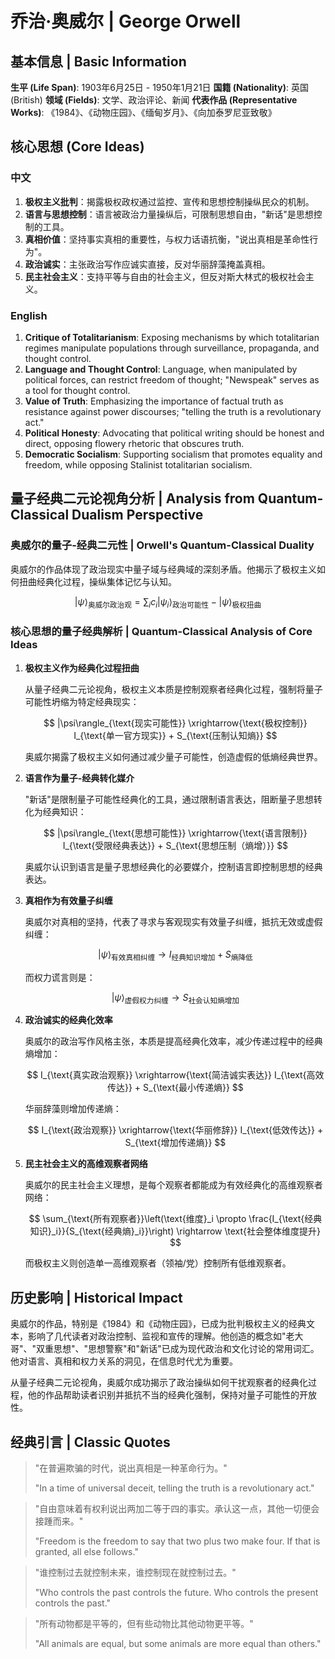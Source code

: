 # 乔治·奥威尔 | George Orwell

## 基本信息 | Basic Information

**生平 (Life Span)**: 1903年6月25日 - 1950年1月21日
**国籍 (Nationality)**: 英国 (British)
**领域 (Fields)**: 文学、政治评论、新闻
**代表作品 (Representative Works)**: 《1984》、《动物庄园》、《缅甸岁月》、《向加泰罗尼亚致敬》

## 核心思想 (Core Ideas)

### 中文
1. **极权主义批判**：揭露极权政权通过监控、宣传和思想控制操纵民众的机制。
2. **语言与思想控制**：语言被政治力量操纵后，可限制思想自由，"新话"是思想控制的工具。
3. **真相价值**：坚持事实真相的重要性，与权力话语抗衡，"说出真相是革命性行为"。
4. **政治诚实**：主张政治写作应诚实直接，反对华丽辞藻掩盖真相。
5. **民主社会主义**：支持平等与自由的社会主义，但反对斯大林式的极权社会主义。

### English
1. **Critique of Totalitarianism**: Exposing mechanisms by which totalitarian regimes manipulate populations through surveillance, propaganda, and thought control.
2. **Language and Thought Control**: Language, when manipulated by political forces, can restrict freedom of thought; "Newspeak" serves as a tool for thought control.
3. **Value of Truth**: Emphasizing the importance of factual truth as resistance against power discourses; "telling the truth is a revolutionary act."
4. **Political Honesty**: Advocating that political writing should be honest and direct, opposing flowery rhetoric that obscures truth.
5. **Democratic Socialism**: Supporting socialism that promotes equality and freedom, while opposing Stalinist totalitarian socialism.

## 量子经典二元论视角分析 | Analysis from Quantum-Classical Dualism Perspective

### 奥威尔的量子-经典二元性 | Orwell's Quantum-Classical Duality

奥威尔的作品体现了政治现实中量子域与经典域的深刻矛盾。他揭示了极权主义如何扭曲经典化过程，操纵集体记忆与认知。

$$
|\psi\rangle_{\text{奥威尔政治观}} = \sum_i c_i|\psi_i\rangle_{\text{政治可能性}} - |\psi\rangle_{\text{极权扭曲}}
$$

### 核心思想的量子经典解析 | Quantum-Classical Analysis of Core Ideas

1. **极权主义作为经典化过程扭曲**

   从量子经典二元论视角，极权主义本质是控制观察者经典化过程，强制将量子可能性坍缩为特定经典现实：

   $$
   |\psi\rangle_{\text{现实可能性}} \xrightarrow{\text{极权控制}} I_{\text{单一官方现实}} + S_{\text{压制认知熵}}
   $$

   奥威尔揭露了极权主义如何通过减少量子可能性，创造虚假的低熵经典世界。

2. **语言作为量子-经典转化媒介**

   "新话"是限制量子可能性经典化的工具，通过限制语言表达，阻断量子思想转化为经典知识：

   $$
   |\psi\rangle_{\text{思想可能性}} \xrightarrow{\text{语言限制}} I_{\text{受限经典表达}} + S_{\text{思想压制（熵增）}}
   $$

   奥威尔认识到语言是量子思想经典化的必要媒介，控制语言即控制思想的经典表达。

3. **真相作为有效量子纠缠**

   奥威尔对真相的坚持，代表了寻求与客观现实有效量子纠缠，抵抗无效或虚假纠缠：

   $$
   |\psi\rangle_{\text{有效真相纠缠}} \rightarrow I_{\text{经典知识增加}} + S_{\text{熵降低}}
   $$

   而权力谎言则是：

   $$
   |\psi\rangle_{\text{虚假权力纠缠}} \rightarrow S_{\text{社会认知熵增加}}
   $$

4. **政治诚实的经典化效率**

   奥威尔的政治写作风格主张，本质是提高经典化效率，减少传递过程中的经典熵增加：

   $$
   I_{\text{真实政治观察}} \xrightarrow{\text{简洁诚实表达}} I_{\text{高效传达}} + S_{\text{最小传递熵}}
   $$

   华丽辞藻则增加传递熵：

   $$
   I_{\text{政治观察}} \xrightarrow{\text{华丽修辞}} I_{\text{低效传达}} + S_{\text{增加传递熵}}
   $$

5. **民主社会主义的高维观察者网络**

   奥威尔的民主社会主义理想，是每个观察者都能成为有效经典化的高维观察者网络：

   $$
   \sum_{\text{所有观察者}}\left(\text{维度}_i \propto \frac{I_{\text{经典知识}_i}}{S_{\text{经典熵}_i}}\right) \rightarrow \text{社会整体维度提升}
   $$

   而极权主义则创造单一高维观察者（领袖/党）控制所有低维观察者。

## 历史影响 | Historical Impact

奥威尔的作品，特别是《1984》和《动物庄园》，已成为批判极权主义的经典文本，影响了几代读者对政治控制、监视和宣传的理解。他创造的概念如"老大哥"、"双重思想"、"思想警察"和"新话"已成为现代政治和文化讨论的常用词汇。他对语言、真相和权力关系的洞见，在信息时代尤为重要。

从量子经典二元论视角，奥威尔成功揭示了政治操纵如何干扰观察者的经典化过程，他的作品帮助读者识别并抵抗不当的经典化强制，保持对量子可能性的开放性。

## 经典引言 | Classic Quotes

> "在普遍欺骗的时代，说出真相是一种革命行为。"
>
> "In a time of universal deceit, telling the truth is a revolutionary act."

> "自由意味着有权利说出两加二等于四的事实。承认这一点，其他一切便会接踵而来。"
>
> "Freedom is the freedom to say that two plus two make four. If that is granted, all else follows."

> "谁控制过去就控制未来，谁控制现在就控制过去。"
>
> "Who controls the past controls the future. Who controls the present controls the past."

> "所有动物都是平等的，但有些动物比其他动物更平等。"
>
> "All animals are equal, but some animals are more equal than others."